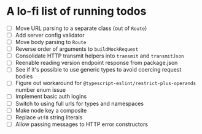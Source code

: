 # A lo-fi list of running todos

- [ ] Move URL parsing to a separate class (out of `Route`)
- [ ] Add server config validator
- [ ] Move body parsing to `Route`
- [ ] Reverse order of arguments to `buildMockRequest`
- [ ] Consolidate HTTP transmit helpers into `transmit` and `transmitJson`
- [ ] Reenable reading version endpoint response from package.json
- [ ] See if it's possible to use generic types to avoid coercing request bodies
- [ ] Figure out workaround for `@typescript-eslint/restrict-plus-operands` number enum issue
- [ ] Implement basic auth logins
- [ ] Switch to using full urls for types and namespaces
- [ ] Make node key a composite
- [ ] Replace `utf8` string literals
- [ ] Allow passing messages to HTTP error constructors
